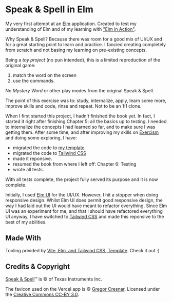 # Speak & Spell in Elm

My very first attempt at an [Elm](https://elm-lang.org/) application. Created to test my understanding of Elm and of my learning with ["Elm in Action"](https://www.manning.com/books/elm-in-action).

Why Speak & Spell? Because there was room for a good mix of UI/UX and for a great starting point to learn and practice. I fancied creating completely from scratch and not basing my learning on pre-existing concepts.

Being a *toy project* (no pun intended), this is a limited reproduction of the original game:

1) match the word on the screen
2) use the commands.

No *Mystery Word* or other play modes from the original Speak & Spell.

The point of this exercise was to: study, internalize, apply, learn some more, improve skills and code, rinse and repeat. Not to be an 1:1 clone.

When I first started this project, I hadn't finished the book yet. In fact, I started it right after finishing Chapter 5: all the basics up to testing. I needed to internalize the concepts I had learned so far, and to make sure I was getting them. After some time, and after improving my skills on [Exercism](https://exercism.org/profiles/gacallea) and doing some exploring, I have:

- migrated the code to [my template](https://github.com/gacallea/elm_vite_tailwind_template).
- migrated the code to [Tailwind CSS](https://tailwindcss.com/)
- made it reponsive.
- resumed the book from where I left off: Chapter 6: Testing
- wrote all tests.

With all tests complete, the project fully served its purpose and it is now complete.

Initially, I used [Elm UI](https://github.com/gacallea/elm_speakandspell/tree/elm_ui_version) for the UI/UX. However, I hit a stopper when doing responsive design. Whilst Elm UI does permit good responsive design, the way I had laid out the UI would have meant to refactor everything. Since Elm UI was an experiment for me, and that I should have refactored everything UI anyway, I have switched to [Tailwind CSS](https://tailwindcss.com/) and made this reponsive to the best of my abilities.

## Made With

Tooling privided by [Vite, Elm, and Tailwind CSS, Template](https://github.com/gacallea/elm_vite_tailwind_template). Check it out :)

## Credits & Copyright

[Speak & Spell](https://en.wikipedia.org/wiki/Speak_%26_Spell_(toy))™ is © of Texas Instruments Inc.

The favicon used on the Vercel app is © [Gregor Cresnar](https://thenounproject.com/icon/speak-1616157/). Licensed under the [Creative Commons CC-BY 3.0](https://creativecommons.org/licenses/by/3.0/).
